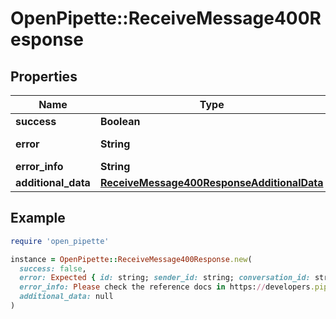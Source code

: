 # OpenPipette::ReceiveMessage400Response

## Properties

| Name | Type | Description | Notes |
| ---- | ---- | ----------- | ----- |
| **success** | **Boolean** |  | [optional] |
| **error** | **String** | The error description | [optional] |
| **error_info** | **String** |  | [optional] |
| **additional_data** | [**ReceiveMessage400ResponseAdditionalData**](ReceiveMessage400ResponseAdditionalData.md) |  | [optional] |

## Example

```ruby
require 'open_pipette'

instance = OpenPipette::ReceiveMessage400Response.new(
  success: false,
  error: Expected { id: string; sender_id: string; conversation_id: string; conversation_link?: string; channel_id: string; created_at: string; message: string; status: unknown; attachments: { id: string; type: string; name: string | null; size: number | null; url: string; preview_url: string | null; }[]; reply_by?: string | null; }, but was incompatible,
  error_info: Please check the reference docs in https://developers.pipedrive.com/docs/api/v1,
  additional_data: null
)
```

